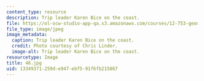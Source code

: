 ```yaml
---
content_type: resource
description: Trip leader Karen Bice on the coast.
file: https://ol-ocw-studio-app-qa.s3.amazonaws.com/courses/12-753-geodynamics-seminar-spring-2006/13349371259de947ebf591f6fb215867_46.jpg
file_type: image/jpeg
image_metadata:
  caption: Trip leader Karen Bice on the coast.
  credit: Photo courtesy of Chris Linder.
  image-alt: Trip leader Karen Bice on the coast.
resourcetype: Image
title: 46.jpg
uid: 13349371-259d-e947-ebf5-91f6fb215867
---
```


